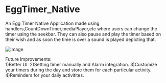 # EggTimer_Native
An Egg Timer Native Application made using handlers,CountDownTimer,mediaPlayer,etc where users can change the timer using the seekbar. They can also pause and play the timer based on their wish and as soon the time is over a sound is played depicting that.

![image](https://user-images.githubusercontent.com/76823502/134244973-7b7153b9-45c6-41ec-9375-0426cc917124.png)

Future Improvements: <br>
1)Better UI.
2)Setting timer manually and Alarm integration.
3)Customize your timers during the day and store them for each particular activity.
4)Reminders for your daily activitites.


